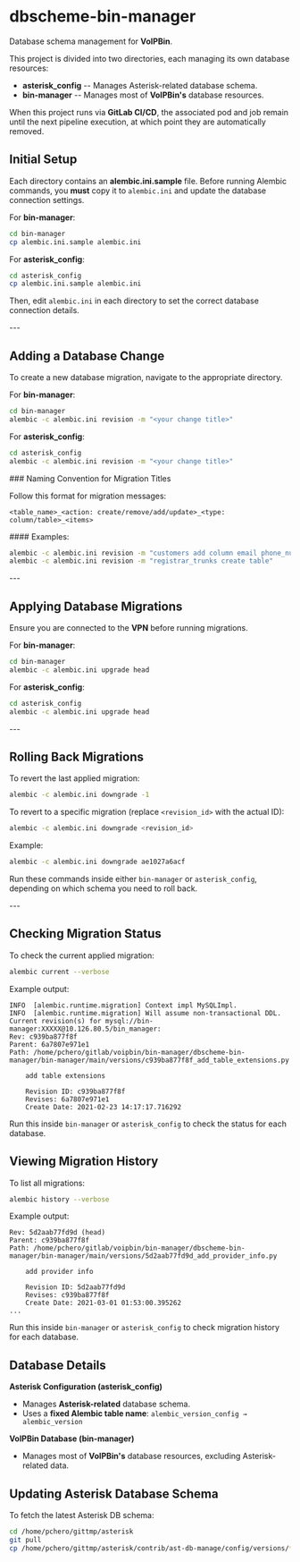 # dbscheme-bin-manager

Database schema management for **VoIPBin**.

This project is divided into two directories, each managing its own
database resources:

-   **asterisk_config** -- Manages Asterisk-related database
    schema.
-   **bin-manager** -- Manages most of **VoIPBin's** database
    resources.

When this project runs via **GitLab CI/CD**, the associated pod and job
remain until the next pipeline execution, at which point they are
automatically removed.

## Initial Setup

Each directory contains an **alembic.ini.sample** file. Before
running Alembic commands, you **must** copy it to `alembic.ini` and
update the database connection settings.

For **bin-manager**:

``` sh
cd bin-manager
cp alembic.ini.sample alembic.ini
```

For **asterisk_config**:

``` sh
cd asterisk_config
cp alembic.ini.sample alembic.ini
```

Then, edit `alembic.ini` in each directory to set the correct database
connection details.

\-\--

## Adding a Database Change

To create a new database migration, navigate to the appropriate
directory.

For **bin-manager**:

``` sh
cd bin-manager
alembic -c alembic.ini revision -m "<your change title>"
```

For **asterisk_config**:

``` sh
cd asterisk_config
alembic -c alembic.ini revision -m "<your change title>"
```

\### Naming Convention for Migration Titles

Follow this format for migration messages:

``` text
<table_name>_<action: create/remove/add/update>_<type: column/table>_<items>
```

\#### Examples:

``` sh
alembic -c alembic.ini revision -m "customers add column email phone_number address"
alembic -c alembic.ini revision -m "registrar_trunks create table"
```

\-\--

## Applying Database Migrations

Ensure you are connected to the **VPN** before running migrations.

For **bin-manager**:

``` sh
cd bin-manager
alembic -c alembic.ini upgrade head
```

For **asterisk_config**:

``` sh
cd asterisk_config
alembic -c alembic.ini upgrade head
```

\-\--

## Rolling Back Migrations

To revert the last applied migration:

``` sh
alembic -c alembic.ini downgrade -1
```

To revert to a specific migration (replace `<revision_id>` with the
actual ID):

``` sh
alembic -c alembic.ini downgrade <revision_id>
```

Example:

``` sh
alembic -c alembic.ini downgrade ae1027a6acf
```

Run these commands inside either `bin-manager` or `asterisk_config`,
depending on which schema you need to roll back.

\-\--

## Checking Migration Status

To check the current applied migration:

``` sh
alembic current --verbose
```

Example output:

``` text
INFO  [alembic.runtime.migration] Context impl MySQLImpl.
INFO  [alembic.runtime.migration] Will assume non-transactional DDL.
Current revision(s) for mysql://bin-manager:XXXXX@10.126.80.5/bin_manager:
Rev: c939ba877f8f
Parent: 6a7807e971e1
Path: /home/pchero/gitlab/voipbin/bin-manager/dbscheme-bin-manager/bin-manager/main/versions/c939ba877f8f_add_table_extensions.py

    add table extensions

    Revision ID: c939ba877f8f
    Revises: 6a7807e971e1
    Create Date: 2021-02-23 14:17:17.716292
```

Run this inside `bin-manager` or `asterisk_config` to check the status
for each database.

## Viewing Migration History

To list all migrations:

``` sh
alembic history --verbose
```

Example output:

``` text
Rev: 5d2aab77fd9d (head)
Parent: c939ba877f8f
Path: /home/pchero/gitlab/voipbin/bin-manager/dbscheme-bin-manager/bin-manager/main/versions/5d2aab77fd9d_add_provider_info.py

    add provider info

    Revision ID: 5d2aab77fd9d
    Revises: c939ba877f8f
    Create Date: 2021-03-01 01:53:00.395262
...
```

Run this inside `bin-manager` or `asterisk_config` to check migration
history for each database.

## Database Details

**Asterisk Configuration (asterisk_config)** 
- Manages **Asterisk-related** database schema. 
- Uses a **fixed Alembic table name**: `alembic_version_config → alembic_version`

**VoIPBin Database (bin-manager)**
- Manages most of **VoIPBin's** database resources, excluding Asterisk-related data.

## Updating Asterisk Database Schema

To fetch the latest Asterisk DB schema:

``` sh
cd /home/pchero/gittmp/asterisk
git pull
cp /home/pchero/gittmp/asterisk/contrib/ast-db-manage/config/versions/* /home/pchero/gitlab/voipbin/bin-manager/dbscheme-bin-manager/asterisk_config/config/versions
```